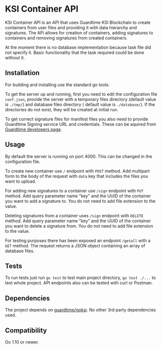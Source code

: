# KSI Container API

KSI Container API is an API that uses Guardtime KSI Blockchain to create containers from user files and providing it with data hierarchy and signatures.
The APi allows for creation of containers, adding signatures to containers and removing signatures from created containers.

At the moment there is no database implementation because task file did not specify it. Basic functionality that the task required could be done without it.

## Installation

For building and installing use the standard go tools.

To get the server up and running, first you need to edit the configuration file `conf.json`, provide the server with a temporary files directory (default value is `./tmp/`) and database files directory ( default value is `./database/`). If the directories do not exist, they will be created at initial run.

To get correct signature files for manifest files you also need to provide Guardtime Signing service URL and credentials. These can be aquired from [Guardtime developers page](https://guardtime.com/technology/blockchain-developers).

## Usage

By default the server is running on port 4000. This can be changed in the configuration file.

To create new container use `/` endpoint with `POST` method. Add multipart form to the body of the request with `data` key that includes the files you want to upload.

For adding new signatures to a container use `/sign` endpoint with `PUT` method. Add query parameter name "key" and the UUID of the container you want to add a signature to. You do not need to add file extension to the value.

Deleting signatures from a container uses `/sign` endpoint with `DELETE` method. Add query parameter name "key" and the UUID of the container you want to delete a signature from. You do not need to add file extension to the value.

For testing purposes there has been exposed an endpoint `/getall` with a `GET` method. The request returns a JSON object containing an array of database files.

## Tests

To run tests just run `go test` to test main project directory, `go test ./...` to test whole project. API endpoints also can be tested with curl or Postman.

## Dependencies

The project depends on [guardtime/goksi](https://github.com/guardtime/goksi).
No other 3rd party dependencies used.

## Compatibility

Go 1.10 or newer.
